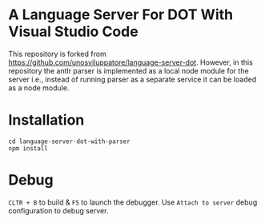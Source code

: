 # A Language Server For DOT With Visual Studio Code

This repository is forked from https://github.com/unosviluppatore/language-server-dot. However, in this repository the antlr parser is implemented as a local node module for the server i.e., instead of running parser as a separate service it can be loaded as a node module.

# Installation
```
cd language-server-dot-with-parser
npm install
```

# Debug
`CLTR + B` to build & `F5` to launch the debugger. Use `Attach to server` debug configuration to debug server.
